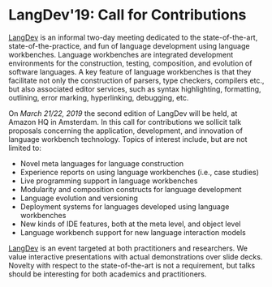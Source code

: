# LangDev'19: Call for Contributions

[LangDev](http://langdevcon.org/) is an informal two-day meeting dedicated to the state-of-the-art, state-of-the-practice, and fun of language development using language workbenches. Language workbenches are integrated development environments for the construction, testing, composition, and evolution of software languages. A key feature of language workbenches is that they facilitate not only the construction of parsers, type checkers, compilers etc., but also associated editor services, such as syntax highlighting, formatting, outlining, error marking, hyperlinking, debugging, etc.

On *March 21/22, 2019* the second edition of LangDev will be held, at Amazon HQ in Amsterdam. In this call for contributions we sollicit talk proposals concerning the application, development, and innovation of language workbench technology. Topics of interest include, but are not limited to:

- Novel meta languages for language construction
- Experience reports on using language workbenches (i.e., case studies)
- Live programming support in language workbenches
- Modularity and composition constructs for language development
- Language evolution and versioning
- Deployment systems for languages developed using language workbenches
- New kinds of IDE features, both at the meta level, and object level
- Language workbench support for new language interaction models

[LangDev](http://langdevcon.org/) is an event targeted at both practitioners and researchers. We value interactive presentations with actual demonstrations over slide decks. Novelty with respect to the state-of-the-art is not a requirement, but talks should be interesting for both academics and practitioners. 

